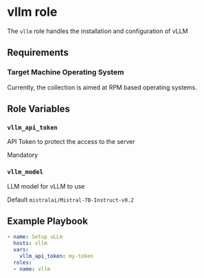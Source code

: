 # vllm role

The `vllm` role handles the installation and configuration of vLLM

## Requirements

### Target Machine Operating System

Currently, the collection is aimed at RPM based operating systems.

## Role Variables

### `vllm_api_token`

API Token to protect the access to the server

Mandatory

### `vllm_model`

LLM model for vLLM to use

Default `mistralai/Mistral-7B-Instruct-v0.2`

## Example Playbook

```yaml
- name: Setup vLLm
  hosts: vllm
  vars:
    vllm_api_token: my-token
  roles:
  - name: vllm
```
